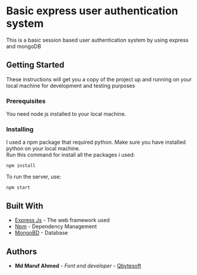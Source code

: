 # Basic express user authentication system

This is a basic session based user authentication system by using express and mongoDB

## Getting Started

These instructions will get you a copy of the project up and running on your local machine for development and testing purposes

### Prerequisites

You need node js installed to your local machine.


### Installing

I used a npm package that required python. Make sure you have installed python on your local machine.<br/>
Run this command for install all the packages i used:

```
npm install
```

To run the server, use:

```
npm start
```

## Built With

* [Express Js](https://expressjs.com/) - The web framework used
* [Npm](https://www.npmjs.com/) - Dependency Management
* [MongoBD](https://www.mongodb.com/) - Database

## Authors

* **Md Maruf Ahmed** - *Font end developer* - [Qbytesoft ](https://qbytesoft.com/)
